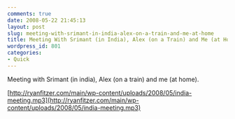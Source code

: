 ```yaml
---
comments: true
date: 2008-05-22 21:45:13
layout: post
slug: meeting-with-srimant-in-india-alex-on-a-train-and-me-at-home
title: Meeting With Srimant (in India), Alex (on a Train) and Me (at Home)
wordpress_id: 801
categories:
- Quick
---
```


Meeting with Srimant (in india), Alex (on a train) and me (at home).

[http://ryanfitzer.com/main/wp-content/uploads/2008/05/india-meeting.mp3](http://ryanfitzer.com/main/wp-content/uploads/2008/05/india-meeting.mp3)

